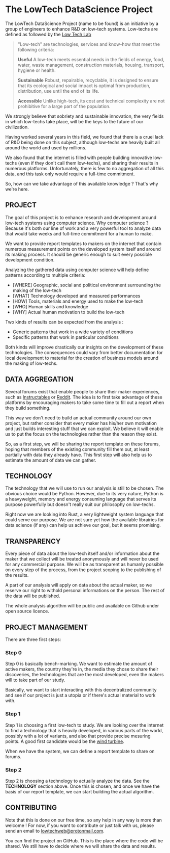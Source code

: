 # The LowTech DataScience Project

The LowTech DataScience Project (name to be found) is an initiative by a group of engineers to enhance R&D on low-tech systems.
Low-techs are defined as followed by the [Low Tech Lab](https://lowtechlab.org/)

>"Low-tech" are technologies, services and know-how that meet the following criteria:
>
>**Useful**
>A low-tech meets essential needs in the fields of energy, food, water, waste management, construction materials, housing, transport, hygiene or health.
>
>**Sustainable**
>Robust, repairable, recyclable, it is designed to ensure that its ecological and social impact is optimal from production, distribution, use until the end of its life.
>
>**Accessible**
>Unlike high-tech, its cost and technical complexity are not prohibitive for a large part of the population.

We strongly believe that sobriety and sustainable innovation, the very fields in which low-techs take place,  will be the keys to the future of our civilization.

Having worked several years in this field, we found that there is a cruel lack of R&D being done on this subject, although low-techs are heavily built all around the world and used by millions.

We also found that the internet is filled with people building innovative low-techs (even if they don't call them low-techs), and sharing their results in numerous platforms. Unfortunately, there is few to no aggregation of all this data, and this task only would require a full-time commitment.

So, how can we take advantage of this available knowledge ? That's why we're here.


## PROJECT

The goal of this project is to enhance research and development around low-tech systems using computer science. Why computer science ? Because it's both our line of work and a very powerful tool to analyze data that would take weeks and full-time commitment for a human to make.

We want to provide report templates to makers on the internet that contain numerous measurement points on the developed system itself and around its making process. It should be generic enough to suit every possible development condition.

Analyzing the gathered data using computer science will help define patterns according to multiple criteria:

 - [WHERE] Geographic, social and political environment surrounding the making of the low-tech
 - [WHAT]  Technology developed and measured performances
 - [HOW]   Tools, materials and energy used to make the low-tech
 - [WHO]   Human skills and knowledge
 - [WHY]   Actual human motivation to build the low-tech

Two kinds of results can be expected from the analysis :

 - Generic patterns that work in a wide variety of conditions
 - Specific patterns that work in particular conditions

Both kinds will improve drastically our insights on the development of these technologies. The consequences could vary from better documentation for local development to material for the creation of business models around the making of low-techs.


## DATA AGGREGATION

Several forums exist that enable people to share their maker experiences, such as [Instructables](https://www.instructables.com/) or [Reddit](https://www.reddit.com/).
The idea is to first take advantage of these platforms by encouraging makers to take some time to fill out a report when they build something.

This way we don't need to build an actual community around our own project, but rather consider that every maker has his/her own motivation and just builds interesting stuff that we can exploit.
We believe it will enable us to put the focus on the technologies rather than the reason they exist.

So, as a first step, we will be sharing the report template on these forums, hoping that members of the existing community fill them out, at least partially with data they already have. This first step will also help us to estimate the amount of data we can gather.


## TECHNOLOGY

The technology that we will use to run our analysis is still to be chosen. The obvious choice would be Python. However, due to its very nature, Python is a heavyweight, memory and energy consuming language that serves its purpose powerfully but doesn't really suit our philosophy on low-techs.

Right now we are looking into Rust, a very lightweight system language that could serve our purpose. We are not sure yet how the available librairies for data science (if any) can help us achieve our goal, but it seems promising.


## TRANSPARENCY

Every piece of data about the low-tech itself and/or information about the maker that we collect will be treated anonymously and will never be used for any commercial purpose. We will be as transparent as humanly possible on every step of the process, from the project scoping to the publishing of the results.

A part of our analysis will apply on data about the actual maker, so we reserve our right to withold personal informations on the person. The rest of the data will be published.

The whole analysis algorithm will be public and available on Github under open source licence.


## PROJECT MANAGEMENT

There are three first steps:

### Step 0

Step 0 is basically bench-marking. We want to estimate the amount of active makers, the country they're in, the media they chose to share their discoveries, the technologies that are the most developed, even the makers will to take part of our study. 

Basically, we want to start interacting with this decentralized community and see if our project is just a utopia or if there's actual material to work with.

### Step 1
Step 1 is choosing a first low-tech to study. We are looking over the internet to find a technology that is heavily developed, in various parts of the world, possibly with a lot of variants, and also that provide precise mesuring points. A good first candidate would be the [wind turbine](https://github.com/HugsDaniel/low-techs/blob/master/wind-turbine.md).

When we have the system, we can define a report template to share on forums.

### Step 2
Step 2 is choosing a technology to actually analyze the data. See the **TECHNOLOGY** section above.
Once this is chosen, and once we have the basis of our report template, we can start building the actual algorithm.


## CONTRIBUTING

Note that this is done on our free time, so any help in any way is more than welcome !
For now, if you want to contribute or just talk with us, please send an email to lowtechweb@protonmail.com.

You can find the project on GitHub. This is the place where the code will be shared. We still have to decide where we will share the data and results.
